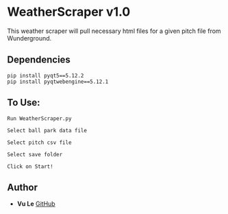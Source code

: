 # WeatherScraper v1.0

This weather scraper will pull necessary html files for a given pitch file from Wunderground.

## Dependencies
```
pip install pyqt5==5.12.2
pip install pyqtwebengine==5.12.1
```

## To Use:
```
Run WeatherScraper.py

Select ball park data file

Select pitch csv file

Select save folder

Click on Start!
```

## Author
* **Vu Le** [GitHub](https://www.github.com/vulevu121)
